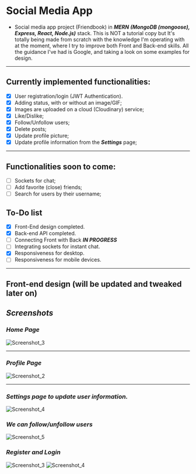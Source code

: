 # **Social Media App**

-   Social media app project (Friendbook) in **_MERN_** **_(MongoDB (mongoose), Express, React, Node.js)_** stack. This is NOT a tutorial copy but It's totally being made from scratch with the knowledge I'm operating with at the moment, where I try to improve both Front and Back-end skills. All the guidance I've had is Google, and taking a look on some examples for design.

---

## **Currently implemented functionalities:**

-   [x] User registration/login (JWT Authentication).
-   [x] Adding status, with or without an image/GIF;
-   [x] Images are uploaded on a cloud (Cloudinary) service;
-   [x] Like/Dislike;
-   [x] Follow/Unfollow users;
-   [x] Delete posts;
-   [x] Update profile picture;
-   [x] Update profile information from the **_Settings_** page;

---

## **Functionalities soon to come:**

-   [ ] Sockets for chat;
-   [ ] Add favorite (close) friends;
-   [ ] Search for users by their username;

## **To-Do list**

-   [x] Front-End design completed.
-   [x] Back-end API completed.
-   [ ] Connecting Front with Back **_IN PROGRESS_**
-   [ ] Integrating sockets for instant chat.
-   [x] Responsiveness for desktop.
-   [ ] Responsiveness for mobile devices.

---

## **Front-end design (will be updated and tweaked later on)**

## **_Screenshots_**

### _Home Page_

![Screenshot_3](https://user-images.githubusercontent.com/73792907/152661734-ff323443-1611-4c0b-b1cd-94cd2256ccbc.jpg)


---

### _Profile Page_

![Screenshot_2](https://user-images.githubusercontent.com/73792907/152661802-69faa43f-06cd-4a3b-967d-548fd48fc188.jpg)


---

### _Settings page to update user information._

![Screenshot_4](https://user-images.githubusercontent.com/73792907/152661773-b0fab64f-4849-4118-8b57-f40c033d9f6f.jpg)


###  _We can follow/unfollow users_

![Screenshot_5](https://user-images.githubusercontent.com/73792907/152661782-2bad8934-baab-4fa0-a301-5d3a750df0b5.jpg)


### _Register and Login_

![Screenshot_3](https://user-images.githubusercontent.com/73792907/149223936-68a837af-ef4d-436e-be25-ee23d71c7c32.jpg)
![Screenshot_4](https://user-images.githubusercontent.com/73792907/149223938-d809ac74-e953-4f90-a51e-2ee89959a2a6.jpg)
